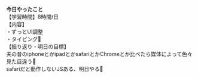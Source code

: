 **今日やったこと**<br>
【学習時間】8時間/日<br>
【内容】<br>
・ずっとUI調整<br>
・タイピング🍦<br>
【振り返り・明日の目標】<br>
夫の昔のiphoneとかipadとかsafariとかChromeとか比べたら媒体によって色々見た目違う🫥<br>
safariだと動作しないJSある、明日やる🫥

